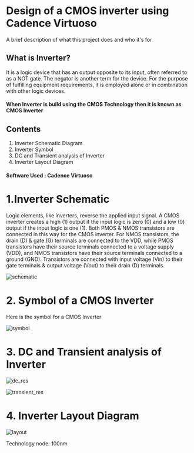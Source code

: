 
# Design of a CMOS inverter using Cadence Virtuoso

A brief description of what this project does and who it's for

## What is Inverter?
  It is a logic device that has an output opposite to its input, often referred to as a NOT gate. The negator is another term for the device. For the purpose of fulfilling equipment requirements, it is employed alone or in combination with other logic devices.

#### When Inverter is build using the CMOS Technology then it is known as CMOS Inverter

## Contents
1. Inverter Schematic Diagram
2. Inverter Symbol
3. DC and Transient analysis of Inverter
4. Inverter Layout Diagram 

#### Software Used :  Cadence Virtuoso

# 1.Inverter Schematic
Logic elements, like inverters, reverse the applied input signal. A CMOS inverter creates a high (1) output if the input logic is zero (0) and a low (0) output if the input logic is one (1). Both PMOS & NMOS transistors are connected in this way for the CMOS inverter. For NMOS transistors, the drain (D) & gate (G) terminals are connected to the VDD, while PMOS transistors have their source terminals connected to a voltage supply (VDD), and NMOS transistors have their source terminals connected to a ground (GND). Transistors are connected with input voltage (Vin) to their gate terminals & output voltage (Vout) to their drain (D) terminals.

![schematic](https://user-images.githubusercontent.com/55503850/176510171-c4eaadc5-e323-476c-bab6-678aea329db4.PNG)

# 2. Symbol of a CMOS Inverter

Here is the symbol for a CMOS Inverter

![symbol](https://user-images.githubusercontent.com/55503850/176510203-6689e2f8-2fe0-4b60-9819-e82ba7547ce9.PNG)

# 3. DC and Transient analysis of Inverter

![dc_res](https://user-images.githubusercontent.com/55503850/176510279-583e2574-a21c-45ef-9ce1-799942ee055b.PNG)

![transient_res](https://user-images.githubusercontent.com/55503850/176510314-17bc466e-6412-4d3e-95cc-48304cd39d08.PNG)

# 4. Inverter Layout Diagram 

![layout](https://user-images.githubusercontent.com/55503850/176510368-8501006d-dc23-478e-98cc-8bfccb729942.PNG)

Technology node: 100nm
